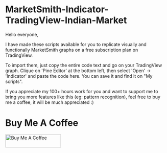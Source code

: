 # MarketSmith-Indicator-TradingView-Indian-Market
Hello everyone,

I have made these scripts available for you to replicate visually and functionally MarketSmith graphs on a free subscription plan on TradingView.

To import them, just copy the entire code text and go on your TradingView graph.
Clique on 'Pine Editor' at the bottom left, then select 'Open' -> 'Indicator' and paste the code here. You can save it and find it on "My scripts".

If you appreciate my 100+ hours work for you and want to support me to bring you more features like this (eg: pattern recognition), feel free to buy me a coffee, it will be much appreciated :)

# Buy Me A Coffee
<a href="https://www.buymeacoffee.com/fred6725" target="_blank"><img src="https://cdn.buymeacoffee.com/buttons/default-orange.png" alt="Buy Me A Coffee" height="41" width="174"></a>
